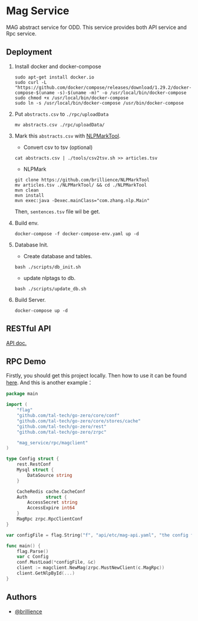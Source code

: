 # Mag Service

MAG abstract service for ODD. This service provides both API service and Rpc service.

## Deployment
1. Install docker and docker-compose
    ```shell
    sudo apt-get install docker.io
    sudo curl -L "https://github.com/docker/compose/releases/download/1.29.2/docker-compose-$(uname -s)-$(uname -m)" -o /usr/local/bin/docker-compose
    sudo chmod +x /usr/local/bin/docker-compose
    sudo ln -s /usr/local/bin/docker-compose /usr/bin/docker-compose
    ```
2. Put `abstracts.csv` to `./rpc/uploadData`
    ```shell
    mv abstracts.csv ./rpc/uploadData/
    ```
   
3. Mark this `abstracts.csv` with [NLPMarkTool](https://github.com/brillience/NLPMarkTool).
   - Convert csv to tsv (optional)
   ```shell
   cat abstracts.csv | ./tools/csv2tsv.sh >> articles.tsv
   ```
   - NLPMark
   ```shell
   git clone https://github.com/brillience/NLPMarkTool
   mv articles.tsv ./NLPMarkTool/ && cd ./NLPMarkTool
   mvn clean
   mvn install
   mvn exec:java -Dexec.mainClass="com.zhang.nlp.Main"
   ```
   Then, `sentences.tsv` file wil be get.
4. Build env.
   ```shell
   docker-compose -f docker-compose-env.yaml up -d
   ```
5. Database Init.
   - Create database and tables.
   ```shell
   bash ./scripts/db_init.sh
   ```
   - update nlptags to db.
   ```shell
   bash ./scripts/update_db.sh
   ```
7. Build Server.
   
   ```shell
   docker-compose up -d
   ```

## RESTful API 
[API doc.](api/mag.md)

## RPC Demo
Firstly, you should get this project locally. Then how to use it can be found [here](api/internal/svc/servicecontext.go).
And this is another example：
```go
package main

import (
	"flag"
	"github.com/tal-tech/go-zero/core/conf"
	"github.com/tal-tech/go-zero/core/stores/cache"
	"github.com/tal-tech/go-zero/rest"
	"github.com/tal-tech/go-zero/zrpc"

	"mag_service/rpc/magclient"
)

type Config struct {
	rest.RestConf
	Mysql struct {
		DataSource string
	}

	CacheRedis cache.CacheConf
	Auth       struct {
		AccessSecret string
		AccessExpire int64
	}
	MagRpc zrpc.RpcClientConf
}

var configFile = flag.String("f", "api/etc/mag-api.yaml", "the config file")

func main() {
	flag.Parse()
	var c Config
	conf.MustLoad(*configFile, &c)
	client := magclient.NewMag(zrpc.MustNewClient(c.MagRpc))
	client.GetNlpById(...)
}

```

## Authors

- [@brillience](https://github.com/brillience)
